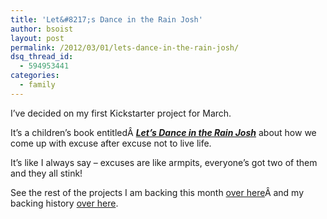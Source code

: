 ```yaml
---
title: 'Let&#8217;s Dance in the Rain Josh'
author: bsoist
layout: post
permalink: /2012/03/01/lets-dance-in-the-rain-josh/
dsq_thread_id:
  - 594953441
categories:
  - family
---
```

I&#8217;ve decided on my first Kickstarter project for March.

It&#8217;s a children&#8217;s book entitledÂ ***[Let&#8217;s Dance in the Rain Josh][1]*** about how we come up with excuse after excuse not to live life.

It&#8217;s like I always say &#8211; excuses are like armpits, everyone&#8217;s got two of them and they all stink!

See the rest of the projects I am backing this month [over here][2]Â and my backing history [over here][3].

 [1]: http://www.kickstarter.com/projects/meetjosh/lets-dance-in-the-rain-josh?ref=users
 [2]: http://whsjr.soistmann.com/oped/2012/03/01/kickstarter-my-new-obsession-and-12in12-for-march/
 [3]: http://www.kickstarter.com/profiles/bsoist/projects/backed
